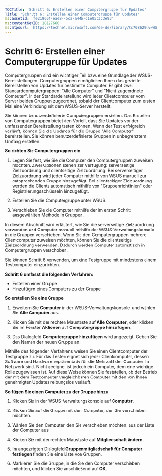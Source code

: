 ```yaml
---
TOCTitle: 'Schritt 6: Erstellen einer Computergruppe für Updates'
Title: 'Schritt 6: Erstellen einer Computergruppe für Updates'
ms:assetid: 'fe219654-eae8-45ca-a44b-c1e05c3c3e93'
ms:contentKeyID: 18127660
ms:mtpsurl: 'https://technet.microsoft.com/de-de/library/Cc708629(v=WS.10)'
---
```


Schritt 6: Erstellen einer Computergruppe für Updates
=====================================================

Computergruppen sind ein wichtiger Teil bzw. eine Grundlage der WSUS-Bereitstellungen. Computergruppen ermöglichen Ihnen das gezielte Bereitstellen von Updates für bestimmte Computer. Es gibt zwei Standardcomputergruppen: "Alle Computer" und "Nicht zugeordnete Computer". In der Standardeinstellung wird jeder Clientcomputer vom Server beiden Gruppen zugeordnet, sobald der Clientcomputer zum ersten Mal eine Verbindung mit dem WSUS-Server herstellt.

Sie können benutzerdefinierte Computergruppen erstellen. Das Erstellen von Computergruppen bietet den Vorteil, dass Sie Updates vor der umfassenden Bereitstellung testen können. Wenn der Test erfolgreich verläuft, können Sie die Updates für die Gruppe "Alle Computer" bereitstellen. Sie können benutzerdefinierte Gruppen in unbegrenztem Umfang erstellen.

**So richten Sie Computergruppen ein**
1.  Legen Sie fest, wie Sie die Computer den Computergruppen zuweisen möchten. Zwei Optionen stehen zur Verfügung: serverseitige Zielzuordnung und clientseitige Zielzuordnung. Bei serverseitiger Zielzuordnung wird jeder Computer mithilfe von WSUS manuell zur entsprechenden Gruppe hinzugefügt. Bei clientseitiger Zielzuordnung werden die Clients automatisch mithilfe von "Gruppenrichtlinien" oder Registrierungsschlüsseln hinzugefügt.

2.  Erstellen Sie die Computergruppe unter WSUS.

3.  Verschieben Sie die Computer mithilfe der im ersten Schritt ausgewählten Methode in Gruppen.

In diesem Abschnitt wird erläutert, wie Sie die serverseitige Zielzuordnung verwenden und Computer manuell mithilfe der WSUS-Verwaltungskonsole in die Gruppen verschieben. Wenn Sie den Computergruppen mehrere Clientcomputer zuweisen möchten, können Sie die clientseitige Zielzuordnung verwenden. Dadurch werden Computer automatisch in Computergruppen verschoben.

Sie können Schritt 6 verwenden, um eine Testgruppe mit mindestens einem Testcomputer einzurichten.

**Schritt 6 umfasst die folgenden Verfahren:**

-   Erstellen einer Gruppe
-   Hinzufügen eines Computers zu der Gruppe

**So erstellen Sie eine Gruppe**
1.  Erweitern Sie **Computer** in der WSUS-Verwaltungskonsole, und wählen Sie **Alle Computer** aus.

2.  Klicken Sie mit der rechten Maustaste auf **Alle Computer**, oder klicken Sie im Fenster **Aktionen** auf **Computergruppe hinzufügen**.

3.  Das Dialogfeld **Computergruppe hinzufügen** wird angezeigt. Geben Sie den Namen der neuen Gruppe an.

Mithilfe des folgenden Verfahrens weisen Sie einen Clientcomputer der Testgruppe zu. Für das Testen eignet sich jeder Clientcomputer, dessen Software und Hardware repräsentativ für die Mehrzahl der Computer im Netzwerk sind. Nicht geeignet ist jedoch ein Computer, dem eine wichtige Rolle zugewiesen ist. Auf diese Weise können Sie feststellen, ob der Betrieb der mit dem Testcomputer vergleichbaren Computer mit den von Ihnen genehmigten Updates reibungslos verläuft.

**So fügen Sie einen Computer zu der Gruppe hinzu**
1.  Klicken Sie in der WSUS-Verwaltungskonsole auf **Computer**.

2.  Klicken Sie auf die Gruppe mit dem Computer, den Sie verschieben möchten.

3.  Wählen Sie den Computer, den Sie verschieben möchten, aus der Liste der Computer aus.

4.  Klicken Sie mit der rechten Maustaste auf **Mitgliedschaft ändern**.

5.  Im angezeigten Dialogfeld **Gruppenmitgliedschaft für Computer festlegen** finden Sie eine Liste von Gruppen.

6.  Markieren Sie die Gruppe, in die Sie den Computer verschieben möchten, und klicken Sie anschließend auf **OK**.
